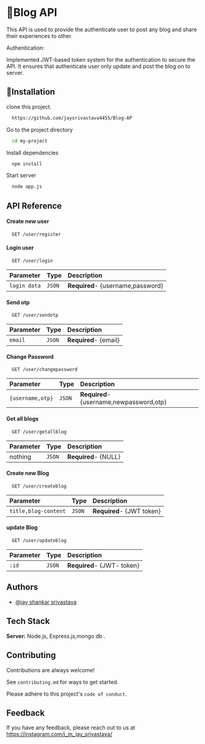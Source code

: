 
# 📰Blog API

This API is used to provide the authenticate user to post any blog and share their experiences to other.

Authentication:

Implemented JWT-based  token system for the authentication to secure the API. It ensures that authenticate user only update and post the blog on to server.


## 🚀Installation

clone this project.

```bash
  https://github.com/jaysrivastava4455/Blog-AP
```
Go to the project directory

```bash 
  cd my-project
```
Install dependencies

```bash
  npm install 
```
Start server

```bash
  node app.js 
```

    
## API Reference

#### Create new user

```http
  GET /user/register
```



#### Login user

```http
  GET /user/login
```

| Parameter | Type     | Description                       |
| :-------- | :------- | :-------------------------------- |
| `login data`      | `JSON` | **Required**- {username,password}|

#### Send otp 

```http
  GET /user/sendotp
```

| Parameter | Type     | Description                       |
| :-------- | :------- | :-------------------------------- |
| `email`      | `JSON` | **Required**- {email}|



#### Change Password

```http
  GET /user/changepassword
```

| Parameter | Type     | Description                       |
| :-------- | :------- | :-------------------------------- |
| `{username,otp}`      | `JSON` | **Required**- {username,newpassword,otp}|





#### Get all blogs

```http
  GET /user/getallblog
```

| Parameter | Type     | Description                       |
| :-------- | :------- | :-------------------------------- |
|    nothing   | `JSON` | **Required**- {NULL}|


#### Create new Blog 

```http
  GET /user/createblog
```

| Parameter | Type     | Description                       |
| :-------- | :------- | :-------------------------------- |
| `title,blog-content`      | `JSON` | **Required**- {JWT token}|

#### update Blog 

```http
  GET /user/updateblog
```

| Parameter | Type     | Description                       |
| :-------- | :------- | :-------------------------------- |
| `:id`      | `JSON` | **Required**- {JWT- token}|

## Authors

- [@jay shankar srivastava](https://github.com/jaysrivastava4455)


## Tech Stack



**Server:** Node.js, Express.js,mongo db .


## Contributing

Contributions are always welcome!

See `contributing.md` for ways to get started.

Please adhere to this project's `code of conduct`.


## Feedback

If you have any feedback, please reach out to us at https://instagram.com/i_m_jay_srivastava/


